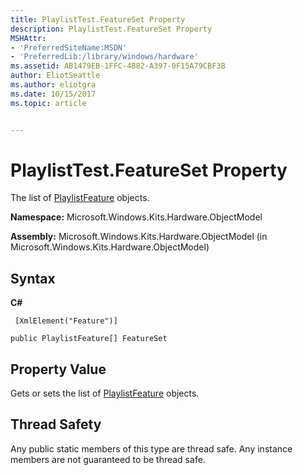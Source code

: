 ```yaml
---
title: PlaylistTest.FeatureSet Property
description: PlaylistTest.FeatureSet Property
MSHAttr:
- 'PreferredSiteName:MSDN'
- 'PreferredLib:/library/windows/hardware'
ms.assetid: AB1479EB-1FFC-4B82-A397-0F15A79CBF3B
author: EliotSeattle
ms.author: eliotgra
ms.date: 10/15/2017
ms.topic: article


---
```


# PlaylistTest.FeatureSet Property


The list of [PlaylistFeature](playlistfeature-class.md) objects.

**Namespace:** Microsoft.Windows.Kits.Hardware.ObjectModel

**Assembly:** Microsoft.Windows.Kits.Hardware.ObjectModel (in Microsoft.Windows.Kits.Hardware.ObjectModel)

## <span id="Syntax"></span><span id="syntax"></span><span id="SYNTAX"></span>Syntax


**C#**

` [XmlElement("Feature")]`

`public PlaylistFeature[] FeatureSet`

## <span id="Property_Value"></span><span id="property_value"></span><span id="PROPERTY_VALUE"></span>Property Value


Gets or sets the list of [PlaylistFeature](playlistfeature-class.md) objects.

## <span id="Thread_Safety"></span><span id="thread_safety"></span><span id="THREAD_SAFETY"></span>Thread Safety


Any public static members of this type are thread safe. Any instance members are not guaranteed to be thread safe.

 

 






